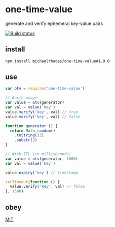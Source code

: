 # one-time-value

generate and verify ephemeral key-value pairs

[![Build status](https://travis-ci.org/michaelrhodes/one-time-value.svg?branch=master)](https://travis-ci.org/michaelrhodes/one-time-value)

## install
```sh
npm install michaelrhodes/one-time-value#1.0.0
```

## use
```js
var otv = require('one-time-value')

// Basic usage
var value = otv(generator)
var val = value('key')
value.verify('key', val) // true
value.verify('key', val) // false

function generator () {
  return Math.random()
    .toString(32)
    .substr(2)
}

// With TTL (in milliseconds)
var value = otv(generator, 1000)
var val = value('key')

value.expiry('key') // timestamp

setTimeout(function () {
  value.verify('key', val) // false
}, 1500)
```

## obey
[MIT](https://opensource.org/licenses/MIT)
